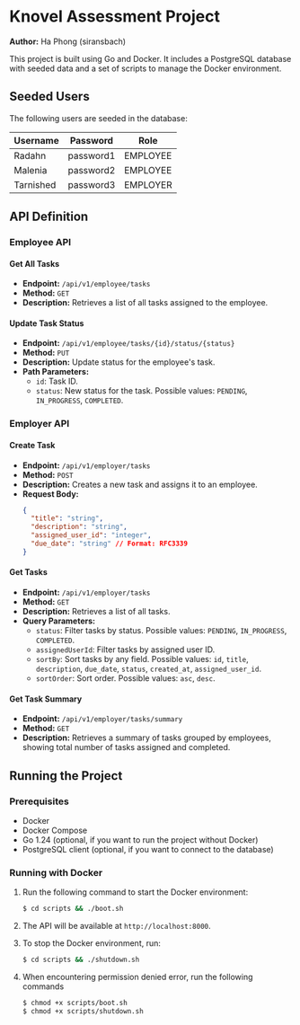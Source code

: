 # Knovel Assessment Project

**Author:** Ha Phong (siransbach)

This project is built using Go and Docker. It includes a PostgreSQL database with seeded data and a set of scripts to
manage the Docker environment.

## Seeded Users

The following users are seeded in the database:

| Username  | Password  | Role     |
|-----------|-----------|----------|
| Radahn    | password1 | EMPLOYEE |
| Malenia   | password2 | EMPLOYEE |
| Tarnished | password3 | EMPLOYER |

## API Definition

### Employee API

#### Get All Tasks

- **Endpoint:** `/api/v1/employee/tasks`
- **Method:** `GET`
- **Description:** Retrieves a list of all tasks assigned to the employee.

#### Update Task Status

- **Endpoint:** `/api/v1/employee/tasks/{id}/status/{status}`
- **Method:** `PUT`
- **Description:** Update status for the employee's task.
- **Path Parameters:**
    - `id`: Task ID.
    - `status`: New status for the task. Possible values: `PENDING`, `IN_PROGRESS`, `COMPLETED`.

### Employer API

#### Create Task

- **Endpoint:** `/api/v1/employer/tasks`
- **Method:** `POST`
- **Description:** Creates a new task and assigns it to an employee.
- **Request Body:**
  ```json
  {
    "title": "string",
    "description": "string",
    "assigned_user_id": "integer",
    "due_date": "string" // Format: RFC3339
  }
  ```

#### Get Tasks

- **Endpoint:** `/api/v1/employer/tasks`
- **Method:** `GET`
- **Description:** Retrieves a list of all tasks.
- **Query Parameters:**
    - `status`: Filter tasks by status. Possible values: `PENDING`, `IN_PROGRESS`, `COMPLETED`.
    - `assignedUserId`: Filter tasks by assigned user ID.
    - `sortBy`: Sort tasks by any field. Possible values: `id`, `title`, `description`, `due_date`, `status`,
      `created_at`, `assigned_user_id`.
    - `sortOrder`: Sort order. Possible values: `asc`, `desc`.

#### Get Task Summary

- **Endpoint:** `/api/v1/employer/tasks/summary`
- **Method:** `GET`
- **Description:** Retrieves a summary of tasks grouped by employees, showing total number of tasks assigned and
  completed.

## Running the Project

### Prerequisites

- Docker
- Docker Compose
- Go 1.24 (optional, if you want to run the project without Docker)
- PostgreSQL client (optional, if you want to connect to the database)

### Running with Docker

1. Run the following command to start the Docker environment:

   ```bash
   $ cd scripts && ./boot.sh
   ```

2. The API will be available at `http://localhost:8000`.
3. To stop the Docker environment, run:

   ```bash
   $ cd scripts && ./shutdown.sh
   ```
4. When encountering permission denied error, run the following commands

   ```bash
   $ chmod +x scripts/boot.sh
   $ chmod +x scripts/shutdown.sh
   ```
   
   

